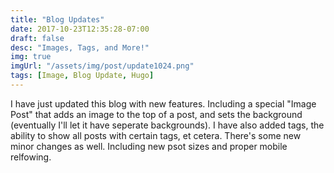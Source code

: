 ```yaml
---
title: "Blog Updates"
date: 2017-10-23T12:35:28-07:00
draft: false
desc: "Images, Tags, and More!"
img: true
imgUrl: "/assets/img/post/update1024.png"
tags: [Image, Blog Update, Hugo]
---
```

I have just updated this blog with new features. Including a special "Image Post" that adds an image to the top of a post, and sets the background (eventually I'll let it have seperate backgrounds). I have also added tags, the ability to show all posts with certain tags, et cetera. There's some new minor changes as well. Including new psot sizes and proper mobile relfowing. 